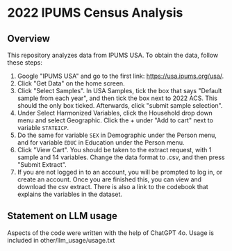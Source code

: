 # 2022 IPUMS Census Analysis

## Overview

This repository analyzes data from IPUMS USA. To obtain the data, follow these steps:

1. Google "IPUMS USA" and go to the first link: https://usa.ipums.org/usa/. 
2. Click "Get Data" on the home screen.
3. Click "Select Samples". In USA Samples, tick the box that says "Default sample from each year", and then tick the box next to 2022 ACS. This should the only box ticked. Afterwards, click "submit sample selection".
4. Under Select Harmonized Variables, click the Household drop down menu and select Geographic. Click the + under "Add to cart" next to variable `STATEICP`.
5. Do the same for variable `SEX` in Demographic under the Person menu, and for variable `EDUC` in Education under the Person menu.
6. Click "View Cart". You should be taken to the extract request, with 1 sample and 14 variables. Change the data format to .csv, and then press "Submit Extract". 
7. If you are not logged in to an account, you will be prompted to log in, or create an account. Once you are finished this, you can view and download the csv extract. There is also a link to the codebook that explains the variables in the dataset.

## Statement on LLM usage

Aspects of the code were written with the help of ChatGPT 4o. Usage is included
in other/llm_usage/usage.txt
